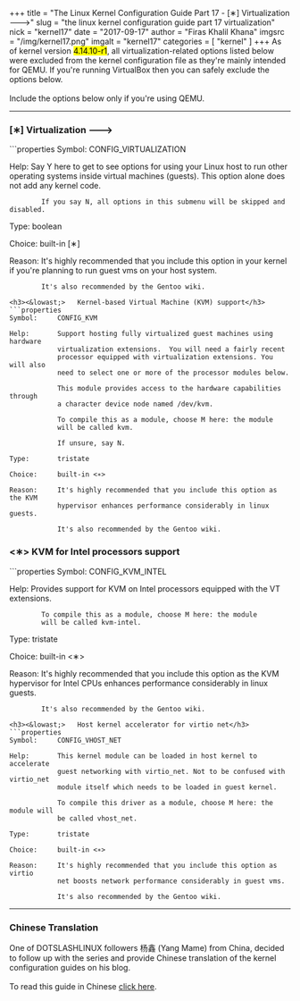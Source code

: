 +++
title = "The Linux Kernel Configuration Guide Part 17 - [∗] Virtualization  --->"
slug = "the linux kernel configuration guide part 17 virtualization"
nick = "kernel17"
date = "2017-09-17"
author = "Firas Khalil Khana"
imgsrc = "/img/kernel17.png"
imgalt = "kernel17"
categories = [ "kernel" ]
+++
As of kernel version <mark>4.14.10-r1</mark>, all virtualization-related options listed below were excluded from the kernel configuration file as they're mainly intended for QEMU. If you're running VirtualBox then you can safely exclude the options below.
<br/>
<br/>
Include the options below only if you're using QEMU.
<hr/>
<h3>[&lowast;] Virtualization  ---></h3>
```properties
Symbol:     CONFIG_VIRTUALIZATION

Help:       Say Y here to get to see options for using your Linux host to run other
            operating systems inside virtual machines (guests).
            This option alone does not add any kernel code.

            If you say N, all options in this submenu will be skipped and disabled.

Type:       boolean

Choice:     built-in [∗]

Reason:     It's highly recommended that you include this option in your kernel
            if you're planning to run guest vms on your host system.

            It's also recommended by the Gentoo wiki.
```
<h3><&lowast;>   Kernel-based Virtual Machine (KVM) support</h3>
```properties
Symbol:     CONFIG_KVM

Help:       Support hosting fully virtualized guest machines using hardware
            virtualization extensions.  You will need a fairly recent
            processor equipped with virtualization extensions. You will also
            need to select one or more of the processor modules below.

            This module provides access to the hardware capabilities through
            a character device node named /dev/kvm.

            To compile this as a module, choose M here: the module
            will be called kvm.

            If unsure, say N.

Type:       tristate

Choice:     built-in <∗>

Reason:     It's highly recommended that you include this option as the KVM
            hypervisor enhances performance considerably in linux guests.
            
            It's also recommended by the Gentoo wiki.
```
<h3><&lowast;>     KVM for Intel processors support</h3>
```properties
Symbol:     CONFIG_KVM_INTEL

Help:       Provides support for KVM on Intel processors equipped with the VT
            extensions.

            To compile this as a module, choose M here: the module
            will be called kvm-intel.

Type:       tristate

Choice:     built-in <∗>

Reason:     It's highly recommended that you include this option as the KVM
            hypervisor for Intel CPUs enhances performance considerably in
            linux guests.
            
            It's also recommended by the Gentoo wiki.
```
<h3><&lowast;>   Host kernel accelerator for virtio net</h3>
```properties
Symbol:     CONFIG_VHOST_NET

Help:       This kernel module can be loaded in host kernel to accelerate
            guest networking with virtio_net. Not to be confused with virtio_net
            module itself which needs to be loaded in guest kernel.

            To compile this driver as a module, choose M here: the module will
            be called vhost_net.

Type:       tristate

Choice:     built-in <∗>

Reason:     It's highly recommended that you include this option as virtio
            net boosts network performance considerably in guest vms.
            
            It's also recommended by the Gentoo wiki.
```
<hr/>
<h3>Chinese Translation</h3>
One of DOTSLASHLINUX followers 杨鑫 (Yang Mame) from China, decided to follow up with the series and provide Chinese translation of the kernel configuration guides on his blog.
<br/>
<br/>
To read this guide in Chinese <a href="https://blog.yangmame.top/Linux内核配置指南-Kernel-hacking-Library-routines-The-End.html" target="_blank">click here</a>.
